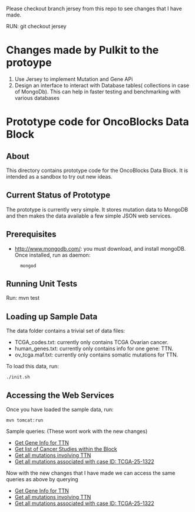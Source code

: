 Please checkout branch jersey from this repo to see changes that I have made.

RUN: git checkout jersey

# Changes made by Pulkit to the protoype

1) Use Jersey to implement Mutation and Gene APi
2) Design an interface to interact with Database tables( collections in case of MongoDb). This can help in faster 
   testing and benchmarking with various databases


# Prototype code for OncoBlocks Data Block

## About

This directory contains prototype code for the OncoBlocks Data Block.  It is intended as a sandbox to try out new ideas.

## Current Status of Prototype

The prototype is currently very simple.  It stores mutation data to MongoDB and then makes the data available a few simple JSON web services.

## Prerequisites

* http://www.mongodb.com/:  you must download, and install mongoDB.  Once installed, run as daemon:  

		mongod
		
## Running Unit Tests

Run:
	mvn test
	
## Loading up Sample Data

The data folder contains a trivial set of data files:

* TCGA_codes.txt:  currently only contains TCGA Ovarian cancer.
* human_genes.txt:  currently only contains info for one gene:  TTN.
* ov_tcga.maf.txt:  currently only contains somatic mutations for TTN.

To load this data, run:

	./init.sh

## Accessing the Web Services

Once you have loaded the sample data, run:

	mvn tomcat:run
		
Sample queries: (These wont work with the new changes)

* [Get Gene Info for TTN](http://localhost:8080/oncoblocks/webservice.do?query=get_gene&gene_symbol=TTN)
* [Get list of Cancer Studies within the Block](http://localhost:8080/oncoblocks/webservice.do?query=get_cancer_studies)
* [Get all mutations involving TTN](http://localhost:8080/oncoblocks/webservice.do?query=get_mutations&entrez_id=7273)
* [Get all mutations associated with case ID:  TCGA-25-1322](http://localhost:8080/oncoblocks/webservice.do?query=get_mutations&case_id=TCGA-25-1322)


Now with the new changes that I have made we can access the same queries as above by querying
* [Get Gene Info for TTN](http://localhost:8080/oncoblocks/gene?gene_symbol=TTN)
* [Get all mutations involving TTN](http://localhost:8080/oncoblocks/mutations?entrez_id=7273)
* [Get all mutations associated with case ID:  TCGA-25-1322](http://localhost:8080/oncoblocks/mutations?case_id=TCGA-25-1322)
